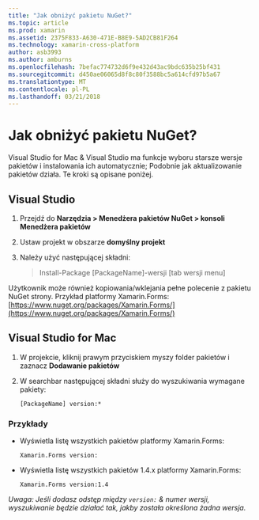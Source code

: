 ```yaml
---
title: "Jak obniżyć pakietu NuGet?"
ms.topic: article
ms.prod: xamarin
ms.assetid: 2375F833-A630-471E-B8E9-5AD2CB81F264
ms.technology: xamarin-cross-platform
author: asb3993
ms.author: amburns
ms.openlocfilehash: 7befac774732d6f9e432d43ac9bdc635b25bf431
ms.sourcegitcommit: d450ae06065d8f8c80f3588bc5a614cfd97b5a67
ms.translationtype: MT
ms.contentlocale: pl-PL
ms.lasthandoff: 03/21/2018
---
```

# <a name="how-do-i-downgrade-a-nuget-package"></a>Jak obniżyć pakietu NuGet?

Visual Studio for Mac & Visual Studio ma funkcje wyboru starsze wersje pakietów i instalowania ich automatycznie; Podobnie jak aktualizowanie pakietów działa. Te kroki są opisane poniżej.

## <a name="visual-studio"></a>Visual Studio
1. Przejdź do **Narzędzia > Menedżera pakietów NuGet > konsoli Menedżera pakietów**
2. Ustaw projekt w obszarze **domyślny projekt**
3. Należy użyć następującej składni:

    > Install-Package [PackageName]-wersji [tab wersji menu]

Użytkownik może również kopiowania/wklejania pełne polecenie z pakietu NuGet strony. Przykład platformy Xamarin.Forms: [https://www.nuget.org/packages/Xamarin.Forms/](https://www.nuget.org/packages/Xamarin.Forms/)

## <a name="visual-studio-for-mac"></a>Visual Studio for Mac
1. W projekcie, kliknij prawym przyciskiem myszy folder pakietów i zaznacz **Dodawanie pakietów**
2. W searchbar następującej składni służy do wyszukiwania wymagane pakiety:

    `[PackageName] version:*`

### <a name="examples"></a>Przykłady 
- Wyświetla listę wszystkich pakietów platformy Xamarin.Forms: 

    `Xamarin.Forms version:`
- Wyświetla listę wszystkich pakietów 1.4.x platformy Xamarin.Forms: 

    `Xamarin.Forms version:1.4`

*Uwaga: Jeśli dodasz odstęp między `version:` & numer wersji, wyszukiwanie będzie działać tak, jakby została określona żadna wersja.*

